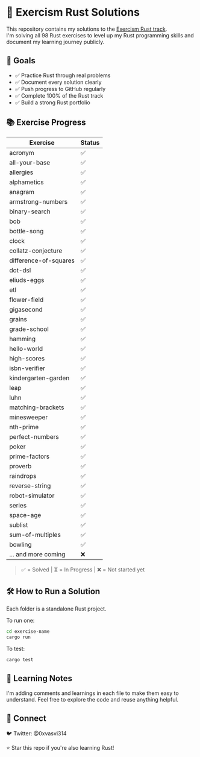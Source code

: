 # 🦀 Exercism Rust Solutions

This repository contains my solutions to the [Exercism Rust track](https://exercism.org/tracks/rust).  
I'm solving all 98 Rust exercises to level up my Rust programming skills and document my learning journey publicly.

## 🚀 Goals

- ✅ Practice Rust through real problems
- ✅ Document every solution clearly
- ✅ Push progress to GitHub regularly
- ✅ Complete 100% of the Rust track
- ✅ Build a strong Rust portfolio

## 📚 Exercise Progress

| Exercise              | Status |
| --------------------- | ------ |
| acronym               | ✅     |
| all-your-base         | ✅     |
| allergies             | ✅     |
| alphametics           | ✅     |
| anagram               | ✅     |
| armstrong-numbers     | ✅     |
| binary-search         | ✅     |
| bob                   | ✅     |
| bottle-song           | ✅     |
| clock                 | ✅     |
| collatz-conjecture    | ✅     |
| difference-of-squares | ✅     |
| dot-dsl               | ✅     |
| eliuds-eggs           | ✅     |
| etl                   | ✅     |
| flower-field          | ✅     |
| gigasecond            | ✅     |
| grains                | ✅     |
| grade-school          | ✅     |
| hamming               | ✅     |
| hello-world           | ✅     |
| high-scores           | ✅     |
| isbn-verifier         | ✅     |
| kindergarten-garden   | ✅     |
| leap                  | ✅     |
| luhn                  | ✅     |
| matching-brackets     | ✅     |
| minesweeper           | ✅     |
| nth-prime             | ✅     |
| perfect-numbers       | ✅     |
| poker                 | ✅     |
| prime-factors         | ✅     |
| proverb               | ✅     |
| raindrops             | ✅     |
| reverse-string        | ✅     |
| robot-simulator       | ✅     |
| series                | ✅     |
| space-age             | ✅     |
| sublist               | ✅     |
| sum-of-multiples      | ✅     |
| bowling               | ✅     |
| ... and more coming   | ❌     |

> ✅ = Solved | ⏳ = In Progress | ❌ = Not started yet

## 🛠️ How to Run a Solution

Each folder is a standalone Rust project.

To run one:

```bash
cd exercise-name
cargo run
```

To test:

```bash
cargo test
```

## 🧠 Learning Notes

I'm adding comments and learnings in each file to make them easy to understand.
Feel free to explore the code and reuse anything helpful.

## 👋 Connect

🐦 Twitter: @0xvasvi314

⭐️ Star this repo if you're also learning Rust!
